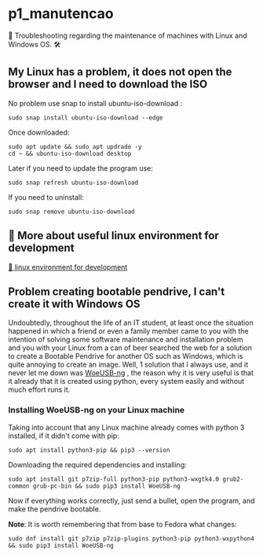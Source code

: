 # p1_manutencao

:nut_and_bolt: Troubleshooting regarding the maintenance of machines with Linux and Windows OS. :hammer_and_wrench:

## My Linux has a problem, it does not open the browser and I need to download the ISO

No problem use snap to install ubuntu-iso-download :

```
sudo snap install ubuntu-iso-download --edge
```

Once downloaded:

```
sudo apt update && sudo apt updrade -y
cd ~ && ubuntu-iso-download desktop
```

Later if you need to update the program use:

```
sudo snap refresh ubuntu-iso-download
```

If you need to uninstall:

```
sudo snap remove ubuntu-iso-download
```

## :memo: More about useful linux environment for development

[:link: linux environment for development](https://github.com/oficina-do-brito/p1_manutencao/tree/main/my_programs/programs.md)

## Problem creating bootable pendrive, I can't create it with Windows OS

Undoubtedly, throughout the life of an IT student, at least once the situation happened in which a friend or even a family member came to you with the intention of solving some software maintenance and installation problem and you with your Linux from a can of beer searched the web for a solution to create a Bootable Pendrive for another OS such as Windows, which is quite annoying to create an image. Well, 1 solution that I always use, and it never let me down was [WoeUSB-ng](https://github.com/WoeUSB/WoeUSB-ng) , the reason why it is very useful is that it already that it is created using python, every system easily and without much effort runs it.

### Installing WoeUSB-ng on your Linux machine

Taking into account that any Linux machine already comes with python 3 installed, if it didn't come with pip:

```
sudo apt install python3-pip && pip3 --version
```

Downloading the required dependencies and installing:

```
sudo apt install git p7zip-full python3-pip python3-wxgtk4.0 grub2-common grub-pc-bin && sudo pip3 install WoeUSB-ng
```

Now if everything works correctly, just send a bullet, open the program, and make the pendrive bootable.

**Note**: It is worth remembering that from base to Fedora what changes:

```
sudo dnf install git p7zip p7zip-plugins python3-pip python3-wxpython4 && sudo pip3 install WoeUSB-ng
```
